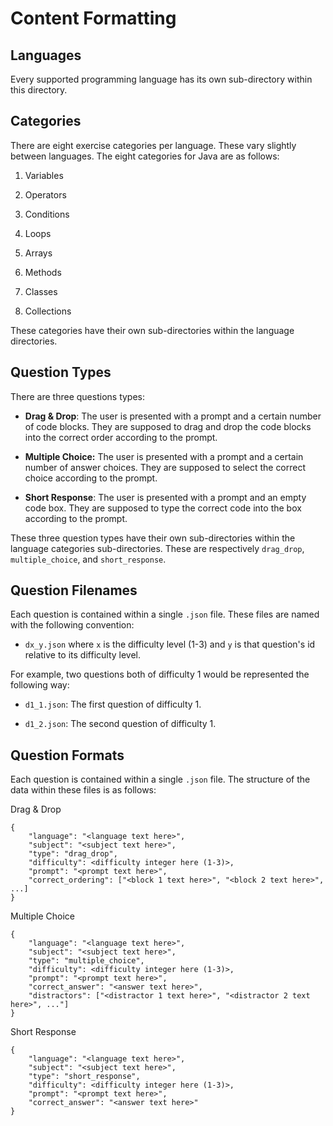 # Content Formatting

## Languages

Every supported programming language has its own sub-directory within this directory.

## Categories

There are eight exercise categories per language. These vary slightly between languages. The eight categories for Java are as follows:

1. Variables

2. Operators

3. Conditions

4. Loops

5. Arrays

6. Methods

7. Classes

8. Collections

These categories have their own sub-directories within the language directories.

## Question Types

There are three questions types:

- **Drag & Drop**: The user is presented with a prompt and a certain number of code blocks. They are supposed to drag and drop the code blocks into the correct order according to the prompt.

- **Multiple Choice:** The user is presented with a prompt and a certain number of answer choices. They are supposed to select the correct choice according to the prompt.

- **Short Response**: The user is presented with a prompt and an empty code box. They are supposed to type the correct code into the box according to the prompt.

These three question types have their own sub-directories within the language categories sub-directories. These are respectively ```drag_drop```, ```multiple_choice```, and ```short_response```.

## Question Filenames

Each question is contained within a single ```.json``` file. These files are named with the following convention:

- ```dx_y.json``` where ```x``` is the difficulty level (1-3) and ```y``` is that question's id relative to its difficulty level. 

For example, two questions both of difficulty 1 would be represented the following way:

- ```d1_1.json```: The first question of difficulty 1.

- ```d1_2.json```: The second question of difficulty 1.

## Question Formats

Each question is contained within a single ```.json``` file. The structure of the data within these files is as follows:

Drag & Drop

```
{
    "language": "<language text here>",
    "subject": "<subject text here>",
    "type": "drag_drop",
    "difficulty": <difficulty integer here (1-3)>,
    "prompt": "<prompt text here>",
    "correct_ordering": ["<block 1 text here>", "<block 2 text here>", ...]
}
```

Multiple Choice

```
{
    "language": "<language text here>",
    "subject": "<subject text here>",
    "type": "multiple_choice",
    "difficulty": <difficulty integer here (1-3)>,
    "prompt": "<prompt text here>",
    "correct_answer": "<answer text here>",
    "distractors": ["<distractor 1 text here>", "<distractor 2 text here>", ..."]
}
```

Short Response

```
{
    "language": "<language text here>",
    "subject": "<subject text here>",
    "type": "short_response",
    "difficulty": <difficulty integer here (1-3)>,
    "prompt": "<prompt text here>",
    "correct_answer": "<answer text here>"
}
```
